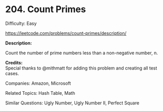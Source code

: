 # 204. Count Primes

Difficulty: Easy

https://leetcode.com/problems/count-primes/description/

**Description:**

Count the number of prime numbers less than a non-negative number, n.

**Credits:**  
Special thanks to @mithmatt for adding this problem and creating all test cases.

Companies: Amazon, Microsoft

Related Topics: Hash Table, Math

Similar Questions: Ugly Number, Ugly Number II, Perfect Square
